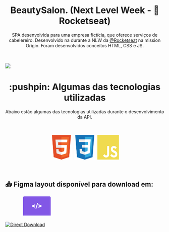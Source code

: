 <h1 align="center">BeautySalon. (Next Level Week - 🚀 Rocketseat)</h1>
<p align="center">
  SPA desenvolvida para uma empresa fictícia, que oferece serviços de cabelereiro. Desenvolvido na durante a NLW da <a href="https://www.rocketseat.com.br">@Rocketseat</a> na mission Origin. 
  Foram desenvolvidos conceitos HTML, CSS e JS.
</p>
<br><br>
<img src="https://www.notion.so/image/https%3A%2F%2Fs3-us-west-2.amazonaws.com%2Fsecure.notion-static.com%2F8069f571-a916-4429-bfc6-e93b02af7d70%2Fpreview.png?table=block&id=e030e70e-3484-47b8-89eb-b4363bd6e90e&spaceId=08f749ff-d06d-49a8-a488-9846e081b224&width=3840&userId=&cache=v2"/>



<h1 align="center">:pushpin:  Algumas das tecnologias utilizadas</h1>

<p align="center">
  Abaixo estão algumas das tecnologias utilizadas durante o desenvolvimento da API. 
</p>
<br>
<div align="center" style="display: inline_block"><br>
  <img align="center" alt="Sara-HTML" height="80" width="70" src="https://raw.githubusercontent.com/devicons/devicon/master/icons/html5/html5-original.svg">
  <img align="center" alt="Sara-CSS" height="80" width="70" src="https://raw.githubusercontent.com/devicons/devicon/master/icons/css3/css3-original.svg">
  <img align="center" alt="Sara-Js" height="80" width="70" src="https://raw.githubusercontent.com/devicons/devicon/master/icons/javascript/javascript-plain.svg">
</div>  
<br><br>

<h2 align="left"> 📥 Figma layout disponível para download em: </h2>
<p align="left">
    <a title="Ir para Figma Web" alt="Ir para Figma Web" href="https://www.figma.com/community/file/1009807319507822993">
        <svg width="200" height="64" viewBox="0 0 106 64" fill="none"><path d="M97 61V4.207a4.32 4.32 0 00-1.172-2.975A3.903 3.903 0 0093 0H13c-1.06 0-2.078.443-2.828 1.232A4.32 4.32 0 009 4.207V61h88z" fill="#8257E6"></path><path d="M0 61h106v1.5c0 .398-.385.78-1.071 1.06-.685.282-1.615.44-2.584.44H3.655c-.97 0-1.899-.158-2.584-.44C.385 63.28 0 62.899 0 62.5V61zM41.733 30.643l6.06 2.095v3.495L38 32.135v-3.029l9.793-4.098v3.483l-6.06 2.152zM51.383 39h-2.648l5.506-18H56.9l-5.517 18zM64.289 30.61l-6.027-2.107v-3.484L68 29.118v3.028l-9.738 4.099V32.76l6.027-2.152z" fill="#fff"></path></svg>
    </a>
  </p>
<p align="left">
    <a title="Download .fig Web" href="https://s3.us-west-2.amazonaws.com/secure.notion-static.com/17c8198d-4e67-4838-b18b-440cd2fdf37e/Proffy_Web.fig?X-Amz-Algorithm=AWS4-HMAC-SHA256&X-Amz-Credential=AKIAT73L2G45O3KS52Y5%2F20200804%2Fus-west-2%2Fs3%2Faws4_request&X-Amz-Date=20200804T053236Z&X-Amz-Expires=86400&X-Amz-Signature=ba4ac9b73aca8c78671e5a872403d63b58e4ad69e3fd2d50b0ca57797173906d&X-Amz-SignedHeaders=host&response-content-disposition=filename%20%3D%22Proffy_Web.fig%22">
        <img alt="Direct Download" src="https://img.shields.io/badge/Download Web-black?style=flat-square&logo=figma&logoColor=red" width="200px" />
    </a>
  
</p>
